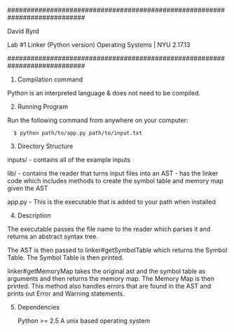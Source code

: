 ############################################################################

  David Byrd
  
  Lab #1 Linker (Python version)
  Operating Systems | NYU
  2.17.13

############################################################################

1. Compilation command
  
  Python is an interpreted language & does not need to be compiled.
  
2. Running Program

  Run the following command from anywhere on your computer:

      $ python path/to/app.py path/to/input.txt

3. Directory Structure

  inputs/
    - contains all of the example inputs

  lib/
    - contains the reader that turns input files into an AST
    - has the linker code which includes methods to create the symbol table and memory map given the AST
    
  app.py
    - This is the executable that is added to your path when installed

4. Description

  The executable passes the file name to the reader which parses it and returns an abstract syntax tree.

  The AST is then passed to linker#getSymbolTable which returns the Symbol Table. The Symbol Table is then printed.

  linker#getMemoryMap takes the original ast and the symbol table as arguments and then returns the memory map. The Memory Map is then printed. This method also handles errors that are found in the AST and prints out Error and Warning statements.
  
5. Dependencies

    Python >= 2.5
    A unix based operating system